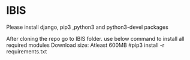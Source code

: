 # IBIS
<aim of project>

Please install django, pip3 ,python3 and python3-devel packages

After cloning the repo go to IBIS folder.
use below command to install all required modules 
Download size: Atleast 600MB
#pip3 install -r requirements.txt 
